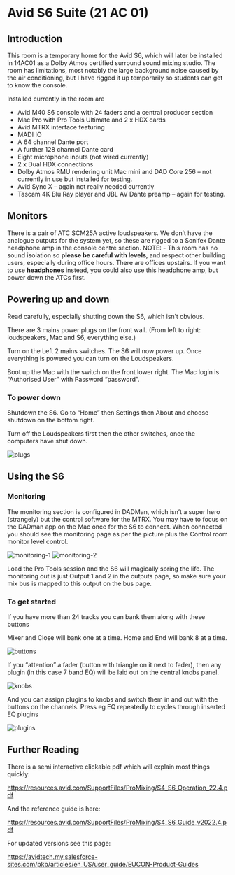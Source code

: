 # Avid S6 Suite (21 AC 01)

## Introduction

This room is a temporary home for the Avid S6, which will later be installed in 14AC01 as a Dolby Atmos certified surround sound mixing studio. The room has limitations, most notably the large background noise caused by the air conditioning, but I have rigged it up temporarily so students can get to know the console.

Installed currently in the room are

- Avid M40 S6 console with 24 faders and a central producer section
- Mac Pro with Pro Tools Ultimate and 2 x HDX cards
- Avid MTRX interface featuring
- MADI IO
- A 64 channel Dante port
- A further 128 channel Dante card
- Eight microphone inputs (not wired currently)
- 2 x Dual HDX connections
- Dolby Atmos RMU rendering unit Mac mini and DAD Core 256 – not currently in use but installed for testing.
- Avid Sync X – again not really needed currently
- Tascam 4K Blu Ray player and JBL AV Dante preamp – again for testing.

## Monitors

There is a pair of ATC SCM25A active loudspeakers. We don’t have the analogue outputs for the system yet, so these are rigged to a Sonifex Dante headphone amp in the console centre section. NOTE: - This room has no sound isolation so **please be careful with levels**, and respect other building users, especially during office hours. There are offices upstairs. If you want to use **headphones** instead, you could also use this headphone amp, but power down the ATCs first.

## Powering up and down

Read carefully, especially shutting down the S6, which isn’t obvious.

There are 3 mains power plugs on the front wall. (From left to right: loudspeakers, Mac and S6, everything else.)

Turn on the Left 2 mains switches. The S6 will now power up. Once everything is powered you can turn on the Loudspeakers.

Boot up the Mac with the switch on the front lower right. The Mac login is “Authorised User” with Password “password”.

### To power down

Shutdown the S6. Go to “Home” then Settings then About and choose shutdown on the bottom right.

Turn off the Loudspeakers first then the other switches, once the computers have shut down.

![plugs](s6suite/image1.JPG)

## Using the S6

### Monitoring

The monitoring section is configured in DADMan, which isn’t a super hero (strangely) but the control software for the MTRX. You may have to focus on the DADman app on the Mac once for the S6 to connect. When connected you should see the monitoring page as per the picture plus the Control room monitor level control.

![monitoring-1](s6suite/image2.JPG)
![monitoring-2](s6suite/image3.JPG)

Load the Pro Tools session and the S6 will magically spring the life. The monitoring out is just Output 1 and 2 in the outputs page, so make sure your mix bus is mapped to this output on the bus page.

### To get started

If you have more than 24 tracks you can bank them along with these buttons

Mixer and Close will bank one at a time. Home and End will bank 8 at a time.

![buttons](s6suite/image4.JPG)

If you “attention” a fader (button with triangle on it next to fader), then any plugin (in this case 7 band EQ) will be laid out on the central knobs panel.

![knobs](s6suite/image5.JPG)

And you can assign plugins to knobs and switch them in and out with the buttons on the channels. Press eg EQ repeatedly to cycles through inserted EQ plugins

![plugins](s6suite/image6.JPG)

## Further Reading

There is a semi interactive clickable pdf which will explain most things
quickly:

<https://resources.avid.com/SupportFiles/ProMixing/S4_S6_Operation_22.4.pdf>

And the reference guide is here:

<https://resources.avid.com/SupportFiles/ProMixing/S4_S6_Guide_v2022.4.pdf>

For updated versions see this page:

<https://avidtech.my.salesforce-sites.com/pkb/articles/en_US/user_guide/EUCON-Product-Guides>

